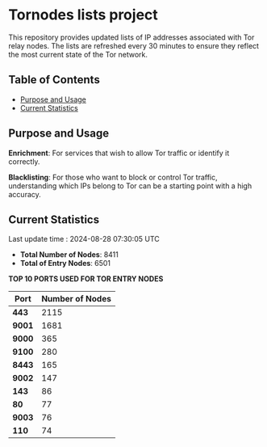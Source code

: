 # Tornodes lists project

This repository provides updated lists of IP addresses associated with Tor relay nodes. The lists are refreshed every 30 minutes to ensure they reflect the most current state of the Tor network.

## Table of Contents

- [Purpose and Usage](#purpose-and-usage)
- [Current Statistics](#current-statistics)


## Purpose and Usage

**Enrichment**: For services that wish to allow Tor traffic or identify it correctly.

**Blacklisting**: For those who want to block or control Tor traffic, understanding which IPs belong to Tor can be a starting point with a high accuracy.

## Current Statistics

Last update time : 2024-08-28 07:30:05 UTC

- **Total Number of Nodes**: 8411
- **Total of Entry Nodes**: 6501

**TOP 10 PORTS USED FOR TOR ENTRY NODES**

| **Port** | **Number of Nodes** |
|------|-----------------|
| **443**   | 2115  |
| **9001**   | 1681  |
| **9000**   | 365  |
| **9100**   | 280  |
| **8443**   | 165  |
| **9002**   | 147  |
| **143**   | 86  |
| **80**   | 77  |
| **9003**   | 76  |
| **110**   | 74  |

